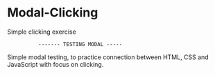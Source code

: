 # Modal-Clicking
Simple clicking exercise

              ------- TESTING MODAL -----

Simple modal testing, to practice connection between HTML, CSS and JavaScript with
focus on clicking. 
